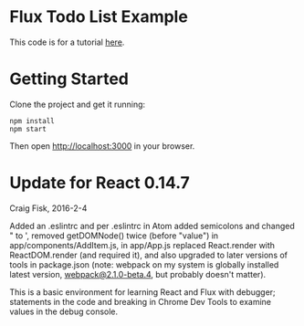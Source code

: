 # Flux Todo List Example

This code is for a tutorial [here](http://tylermcginnis.com/reactjs-tutorial-pt-3-architecting-react-js-apps-with-flux/).

# Getting Started

Clone the project and get it running:
```
npm install
npm start
```

Then open [http://localhost:3000](http://localhost:3000) in your browser.

# Update for React 0.14.7
Craig Fisk, 2016-2-4

Added an .eslintrc and per .eslintrc in Atom added semicolons and changed " to ', removed getDOMNode() twice (before "value") in app/components/AddItem.js, in app/App.js
replaced React.render with ReactDOM.render (and required it), and also upgraded to later versions of tools in package.json (note: webpack on my system is globally installed latest version, webpack@2.1.0-beta.4, but probably doesn't matter).

This is a basic environment for learning React and Flux with debugger; statements in the code and breaking in Chrome Dev Tools to examine values in the debug console.



